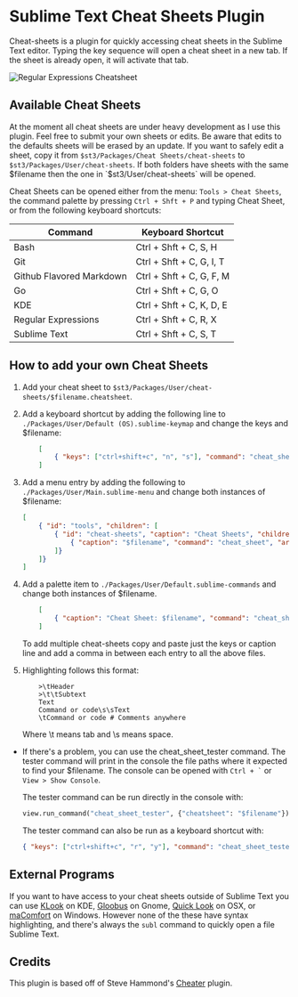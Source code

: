 # Sublime Text Cheat Sheets Plugin

Cheat-sheets is a plugin for quickly accessing cheat sheets in the Sublime Text editor. Typing the key sequence will open a cheat sheet in a new tab. If the sheet is already open, it will activate that tab.

![Regular Expressions Cheatsheet](https://raw.github.com/dmikalova/sublime-cheat-sheets/master/example.png "Regular Expressions Cheatsheet")

## Available Cheat Sheets

At the moment all cheat sheets are under heavy development as I use this plugin. Feel free to submit your own sheets or edits. Be aware that edits to the defaults sheets will be erased by an update. If you want to safely edit a sheet, copy it from `$st3/Packages/Cheat Sheets/cheat-sheets` to `$st3/Packages/User/cheat-sheets`. If both folders have sheets with the same $filename then the one in `$st3/User/cheat-sheets` will be opened.

Cheat Sheets can be opened either from the menu: `Tools > Cheat Sheets`, the command palette by pressing `Ctrl + Shft + P` and typing Cheat Sheet, or from the following keyboard shortcuts:

Command                  | Keyboard Shortcut
------------------------ | ---
Bash                     | Ctrl + Shft + C,  S, H
Git                      | Ctrl + Shft + C,  G, I, T
Github Flavored Markdown | Ctrl + Shft + C,  G, F, M
Go                       | Ctrl + Shft + C,  G, O
KDE                      | Ctrl + Shft + C,  K, D, E
Regular Expressions      | Ctrl + Shft + C,  R, X
Sublime Text             | Ctrl + Shft + C,  S, T

## How to add your own Cheat Sheets

1. Add your cheat sheet to `$st3/Packages/User/cheat-sheets/$filename.cheatsheet`.

2. Add a keyboard shortcut by adding the following line to `./Packages/User/Default (OS).sublime-keymap` and change the keys and $filename:

	``` json
		[
			{ "keys": ["ctrl+shift+c", "n", "s"], "command": "cheat_sheet", "args": {"cheatsheet": "$filename"} }
		]
	```

3. Add a menu entry by adding the following to `./Packages/User/Main.sublime-menu` and change both instances of $filename:

	```json
	[
		{ "id": "tools", "children": [
			{ "id": "cheat-sheets", "caption": "Cheat Sheets", "children": [
				{ "caption": "$filename", "command": "cheat_sheet", "args": {"cheatsheet": "$filename"} }
			]}
		]}
	]
	```

4. Add a palette item to `./Packages/User/Default.sublime-commands` and change both instances of $filename.
	```json
		[
			{ "caption": "Cheat Sheet: $filename", "command": "cheat_sheet", "args": {"cheatsheet": "$filename"} }
		]
	```

	To add multiple cheat-sheets copy and paste just the keys or caption line and add a comma in between each entry to all the above files.

5. Highlighting follows this format:
	```
		>\tHeader
		>\t\tSubtext
		Text
		Command or code\s\sText
		\tCommand or code # Comments anywhere
	```

	Where \t means tab and \s means space.

* If there's a problem, you can use the cheat_sheet_tester command. The tester command will print in the console the file paths where it expected to find your $filename. The console can be opened with `` Ctrl + ` `` or `View > Show Console`.

	The tester command can be run directly in the console with:
	```python
	view.run_command("cheat_sheet_tester", {"cheatsheet": "$filename"})
	```

	The tester command can also be run as a keyboard shortcut with:
	```json
	{ "keys": ["ctrl+shift+c", "r", "y"], "command": "cheat_sheet_tester", "args": {"cheatsheet": "$filename"} }
	```

## External Programs
If you want to have access to your cheat sheets outside of Sublime Text you can use [KLook](http://www.koryavov.net/2012/03/klook-new-utility-for-kde-and-rosa.html) on KDE, [Gloobus](http://gloobus.net/gloobus-preview/) on Gnome, [Quick Look](http://www.macworld.com/article/1131923/qlterminal.html) on OSX, or [maComfort](http://rafaelklaus.com/macomfort/) on Windows. However none of the these have syntax highlighting, and there's always the `subl` command to quickly open a file Sublime Text.

## Credits
This plugin is based off of Steve Hammond's [Cheater](https://github.com/shammond42/cheater) plugin.